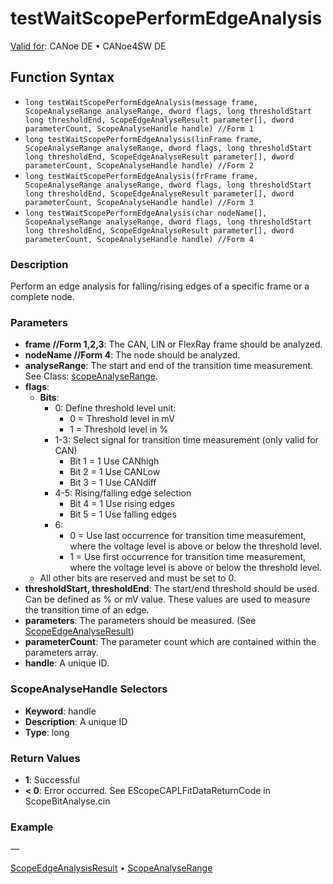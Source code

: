 # testWaitScopePerformEdgeAnalysis

[Valid for](../../../Shared/FeatureAvailability.md):  CANoe DE • CANoe4SW DE

## Function Syntax

- `long testWaitScopePerformEdgeAnalysis(message frame, ScopeAnalyseRange analyseRange, dword flags, long thresholdStart long thresholdEnd, ScopeEdgeAnalyseResult parameter[], dword parameterCount, ScopeAnalyseHandle handle) //Form 1`
- `long testWaitScopePerformEdgeAnalysis(linFrame frame, ScopeAnalyseRange analyseRange, dword flags, long thresholdStart long thresholdEnd, ScopeEdgeAnalyseResult parameter[], dword parameterCount, ScopeAnalyseHandle handle) //Form 2`
- `long testWaitScopePerformEdgeAnalysis(frFrame frame, ScopeAnalyseRange analyseRange, dword flags, long thresholdStart long thresholdEnd, ScopeEdgeAnalyseResult parameter[], dword parameterCount, ScopeAnalyseHandle handle) //Form 3`
- `long testWaitScopePerformEdgeAnalysis(char nodeName[], ScopeAnalyseRange analyseRange, dword flags, long thresholdStart long thresholdEnd, ScopeEdgeAnalyseResult parameter[], dword parameterCount, ScopeAnalyseHandle handle) //Form 4`

### Description

Perform an edge analysis for falling/rising edges of a specific frame or a complete node.

### Parameters

- **frame //Form 1,2,3**: The CAN, LIN or FlexRay frame should be analyzed.
- **nodeName //Form 4**: The node should be analyzed.
- **analyseRange**: The start and end of the transition time measurement. See Class: [scopeAnalyseRange](../../Scope/Classes/CAPLfunctionScopeAnalyseRange.md).
- **flags**:
  - **Bits**:
    - 0: Define threshold level unit:
      - 0 = Threshold level in mV
      - 1 = Threshold level in %
    - 1-3: Select signal for transition time measurement (only valid for CAN)
      - Bit 1 = 1 Use CANhigh
      - Bit 2 = 1 Use CANLow
      - Bit 3 = 1 Use CANdiff
    - 4-5: Rising/falling edge selection
      - Bit 4 = 1 Use rising edges
      - Bit 5 = 1 Use falling edges
    - 6:
      - 0 = Use last occurrence for transition time measurement, where the voltage level is above or below the threshold level.
      - 1 = Use first occurrence for transition time measurement, where the voltage level is above or below the threshold level.
  - All other bits are reserved and must be set to 0.
- **thresholdStart, thresholdEnd**: The start/end threshold should be used. Can be defined as % or mV value. These values are used to measure the transition time of an edge.
- **parameters**: The parameters should be measured. (See [ScopeEdgeAnalyseResult](../../Scope/Classes/CAPLfunctionScopeEdgeAnalysisResult.md))
- **parameterCount**: The parameter count which are contained within the parameters array.
- **handle**: A unique ID.

### ScopeAnalyseHandle Selectors

- **Keyword**: handle
- **Description**: A unique ID
- **Type**: long

### Return Values

- **1**: Successful
- **\< 0**: Error occurred. See EScopeCAPLFitDataReturnCode in ScopeBitAnalyse.cin

### Example

—

[ScopeEdgeAnalysisResult](../../Scope/Classes/CAPLfunctionScopeEdgeAnalysisResult.md) • [ScopeAnalyseRange](../../Scope/Classes/CAPLfunctionScopeAnalyseRange.md)
